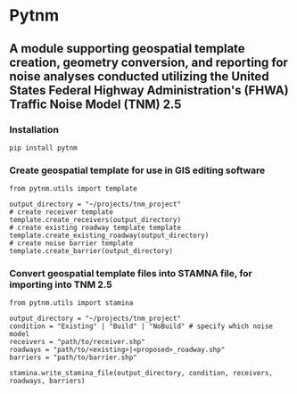 # Pytnm #
## A module supporting geospatial template creation, geometry conversion, and reporting for noise analyses conducted utilizing the United States Federal Highway Administration's (FHWA) Traffic Noise Model (TNM) 2.5 ##

### Installation
```pip install pytnm```

### Create geospatial template for use in GIS editing software

```
from pytnm.utils import template

output_directory = "~/projects/tnm_project"
# create receiver template
template.create_receivers(output_directory)
# create existing roadway template template
template.create_existing_roadway(output_directory)
# create noise barrier template
template.create_barrier(output_directory)
```
### Convert geospatial template files into STAMNA file, for importing into TNM 2.5

```
from pytnm.utils import stamina

output_directory = "~/projects/tnm_project"
condition = "Existing" | "Build" | "NoBuild" # specify which noise model
receivers = "path/to/receiver.shp"
roadways = "path/to/<existing>|<proposed>_roadway.shp"
barriers = "path/to/barrier.shp"

stamina.write_stamina_file(output_directory, condition, receivers, roadways, barriers)

```